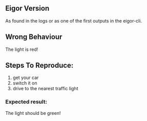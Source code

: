 ## Eigor Version

As found in the logs or as one of the first outputs in the eigor-cli.

## Wrong Behaviour

The light is red!

## Steps To Reproduce:

1. get your car
2. switch it on
3. drive to the nearest traffic light

### Expected result:

The light should be green!